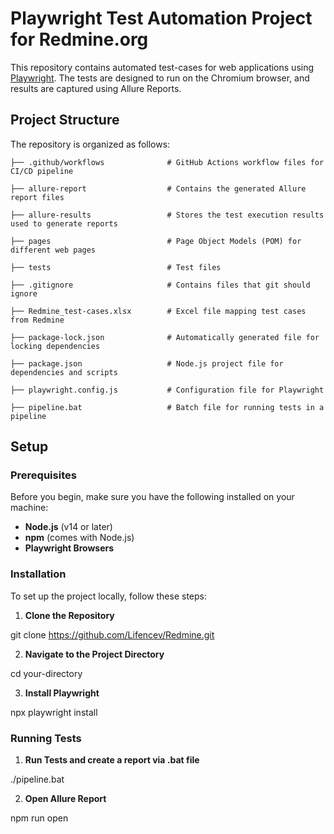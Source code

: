 # Playwright Test Automation Project for Redmine.org

This repository contains automated test-cases for web applications using [Playwright](https://playwright.dev/). 
The tests are designed to run on the Chromium browser, and results are captured using Allure Reports.

## Project Structure

The repository is organized as follows:

`├── .github/workflows              # GitHub Actions workflow files for CI/CD pipeline`

`├── allure-report                  # Contains the generated Allure report files`

`├── allure-results                 # Stores the test execution results used to generate reports`

`├── pages                          # Page Object Models (POM) for different web pages`

`├── tests                          # Test files`

`├── .gitignore                     # Contains files that git should ignore`

`├── Redmine_test-cases.xlsx        # Excel file mapping test cases from Redmine`

`├── package-lock.json              # Automatically generated file for locking dependencies`

`├── package.json                   # Node.js project file for dependencies and scripts`

`├── playwright.config.js           # Configuration file for Playwright`

`├── pipeline.bat                   # Batch file for running tests in a pipeline`

## Setup

### Prerequisites

Before you begin, make sure you have the following installed on your machine:

- **Node.js** (v14 or later)
- **npm** (comes with Node.js)
- **Playwright Browsers**

### Installation

To set up the project locally, follow these steps:

1. **Clone the Repository**
   
git clone https://github.com/Lifencev/Redmine.git

2. **Navigate to the Project Directory**

cd your-directory

3. **Install Playwright**
   
npx playwright install

### Running Tests

1. **Run Tests and create a report via .bat file**

./pipeline.bat

2. **Open Allure Report**

npm run open
